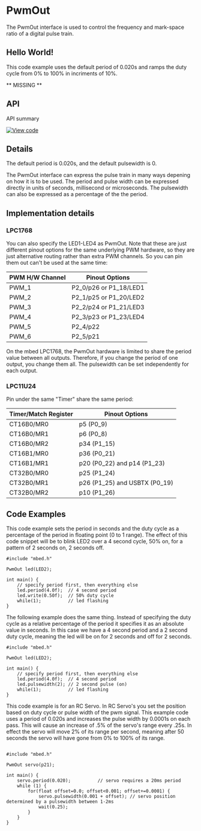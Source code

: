 # PwmOut

The PwmOut interface is used to control the frequency and mark-space ratio of a digital pulse train.

## Hello World!

This code example uses the default period of 0.020s and ramps the duty cycle from 0% to 100% in incriments of 10%. 

** MISSING ** 

## API

API summary

[![View code](https://www.mbed.com/embed/?type=library)](https://developer.mbed.org/users/mbed_official/code/mbed/docs/tip/classmbed_1_1PwmOut.html) 

## Details

The default period is 0.020s, and the default pulsewidth is 0.

The PwmOut interface can express the pulse train in many ways depening on how it is to be used. The period and pulse width can be expressed directly in units of seconds, millisecond or microseconds. The pulsewidth can also be expressed as a percentage of the the period.

## Implementation details

### LPC1768

You can also specify the LED1-LED4 as PwmOut. Note that these are just different pinout options for the same underlying PWM hardware, so they are just alternative routing rather than extra PWM channels. So you can pin them out can't be used at the same time:

PWM H/W Channel | Pinout Options   
---|---  
PWM_1 | P2_0/p26 or P1_18/LED1   
PWM_2 | P2_1/p25 or P1_20/LED2   
PWM_3 | P2_2/p24 or P1_21/LED3   
PWM_4 | P2_3/p23 or P1_23/LED4   
PWM_5 | P2_4/p22   
PWM_6 | P2_5/p21   
  
On the mbed LPC1768, the PwmOut hardware is limited to share the period value between all outputs. Therefore, if you change the period of one output, you change them all. The pulsewidth can be set independently for each output.

### LPC11U24

Pin under the same "Timer" share the same period:

Timer/Match Register | Pinout Options   
---|---  
CT16B0/MR0 | p5 (P0_9)   
CT16B0/MR1 | p6 (P0_8)   
CT16B0/MR2 | p34 (P1_15)   
CT16B1/MR0 | p36 (P0_21)   
CT16B1/MR1 | p20 (P0_22) and p14 (P1_23)   
CT32B0/MR0 | p25 (P1_24)   
CT32B0/MR1 | p26 (P1_25) and USBTX (P0_19)   
CT32B0/MR2 | p10 (P1_26)   
  
## Code Examples

This code example sets the period in seconds and the duty cycle as a percentage of the period in floating point (0 to 1 range). The effect of this code snippet will be to blink LED2 over a 4 second cycle, 50% on, for a pattern of 2 seconds on, 2 seconds off.

```
#include "mbed.h"

PwmOut led(LED2);

int main() {
    // specify period first, then everything else
    led.period(4.0f);  // 4 second period
    led.write(0.50f);  // 50% duty cycle
    while(1);          // led flashing
}
```   
The following example does the same thing. Instead of specifying the duty cycle as a relative percentage of the period it specifies it as an absolute value in seconds. In this case we have a 4 second period and a 2 second duty cycle, meaning the led will be on for 2 seconds and off for 2 seconds. 

```
#include "mbed.h"

PwmOut led(LED2);

int main() {
    // specify period first, then everything else
    led.period(4.0f);  // 4 second period
    led.pulsewidth(2); // 2 second pulse (on)
    while(1);          // led flashing
}

```

This code example is for an RC Servo. In RC Servo's you set the position based on duty cycle or pulse width of the pwm signal. This example code uses a period of 0.020s and increases the pulse width by 0.0001s on each pass. This will cause an increase of .5% of the servo's range every .25s. In effect the servo will move 2% of its range per second, meaning after 50 seconds the servo will have gone from 0% to 100% of its range. 

```

#include "mbed.h"

PwmOut servo(p21);

int main() {
    servo.period(0.020);          // servo requires a 20ms period
    while (1) {
        for(float offset=0.0; offset<0.001; offset+=0.0001) {
            servo.pulsewidth(0.001 + offset); // servo position determined by a pulsewidth between 1-2ms
            wait(0.25);
        }
    }
}
```

